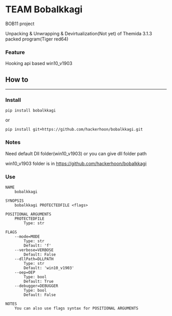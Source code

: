 # TEAM Bobalkkagi

BOB11 project

Unpacking & Unwrapping & Devirtualization(Not yet) of Themida 3.1.3 packed program(Tiger red64)

### Feature

Hooking api based win10_v1903  

## How to
---

### Install

```
pip install bobalkkagi
```
or
```
pip install git+https://github.com/hackerhoon/bobalkkagi.git
```

### Notes

Need default Dll folder(win10_v1903) or you can give dll folder path

win10_v1903 folder is in https://github.com/hackerhoon/bobalkkagi

### Use
```
NAME
    bobalkkagi

SYNOPSIS
    bobalkkagi PROTECTEDFILE <flags>

POSITIONAL ARGUMENTS
    PROTECTEDFILE
        Type: str

FLAGS
    --mode=MODE
        Type: str
        Default: 'f'
    --verbose=VERBOSE
        Default: False
    --dllPath=DLLPATH
        Type: str
        Default: 'win10_v1903'
    --oep=OEP
        Type: bool
        Default: True
    --debugger=DEBUGGER
        Type: bool
        Default: False

NOTES
    You can also use flags syntax for POSITIONAL ARGUMENTS

```

